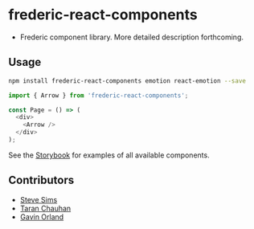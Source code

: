 # frederic-react-components

- Frederic component library. More detailed description forthcoming.

## Usage

```sh
npm install frederic-react-components emotion react-emotion --save
```

```js
import { Arrow } from 'frederic-react-components';

const Page = () => (
  <div>
    <Arrow />
  </div>
);
```

See the [Storybook](https://{placeholder}.github.io/frederic-react-components) for examples of all available components.

## Contributors

- [Steve Sims](https://github.com/stevesims)
- [Taran Chauhan](https://github.com/taranchauhan)
- [Gavin Orland](https://github.com/gavinorland)
